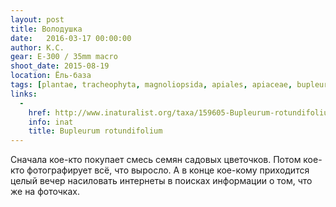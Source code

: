 ```yaml
---
layout: post
title: Володушка
date:   2016-03-17 00:00:00
author: К.С.
gear: E-300 / 35mm macro
shoot_date: 2015-08-19
location: Ёль-база
tags: [plantae, tracheophyta, magnoliopsida, apiales, apiaceae, bupleurum, bupleurum rotundifolium]
links:
  -
    href: http://www.inaturalist.org/taxa/159605-Bupleurum-rotundifolium
    info: inat
    title: Bupleurum rotundifolium
---
```


Сначала кое-кто покупает смесь семян садовых цветочков. Потом кое-кто фотографирует всё, что выросло. А в конце кое-кому приходится целый вечер насиловать интернеты в поисках информации о том, что же на фоточках.
